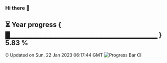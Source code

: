 ### Hi there 👋
⏳ Year progress { █▁▁▁▁▁▁▁▁▁▁▁▁▁▁▁▁▁▁▁▁▁▁▁▁▁▁▁▁▁ } 5.83 %
---
⏰ Updated on Sun, 22 Jan 2023 06:17:44 GMT
![Progress Bar CI](https://github.com/liununu/liununu/workflows/Progress%20Bar%20CI/badge.svg)
